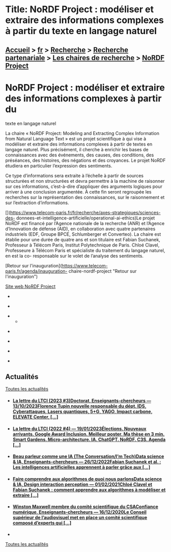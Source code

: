 # Title: NoRDF Project : modéliser et extraire des informations complexes à partir du texte en langage naturel

## [Accueil](https://www.telecom-paris.fr "https://www.telecom-paris.fr") > [fr](https://www.telecom-paris.fr/fr "fr") > [Recherche](https://www.telecom-paris.fr/fr/recherche "Recherche") > [Recherche partenariale](https://www.telecom-paris.fr/fr/recherche/partenariale "Recherche partenariale") > [Les chaires de recherche](https://www.telecom-paris.fr/fr/recherche/partenariale/chaires "Les chaires de recherche") > [NoRDF Project](https://www.telecom-paris.fr/fr/recherche/partenariale/chaires/nordf-project)

[](https://www.telecom-paris.fr/fr/accueil)

# NoRDF Project : modéliser et extraire des informations complexes à partir du
texte en langage naturel

La chaire « NoRDF Project: Modeling and Extracting Complex Information from
Natural Language Text » est un projet scientifique à qui vise à modéliser et
extraire des informations complexes à partir de textes en langage naturel.
Plus précisément, il cherche à enrichir les bases de connaissances avec des
événements, des causes, des conditions, des préséances, des histoires, des
négations et des croyances. Le projet NoRDF étudiera en particulier
l’expression des sentiments.

Ce type d’informations sera extraite à l’échelle à partir de sources
structurées et non structurées et devra permettre à la machine de raisonner
sur ces informations, c’est-à-dire d’appliquer des arguments logiques pour
arriver à une conclusion argumentée. À cette fin seront regroupée les
recherches sur la représentation des connaissances, sur le raisonnement et sur
l’extraction d’informations.

[](https://www.telecom-paris.fr/fr/recherche/axes-strategiques/sciences-des-
donnees-et-intelligence-artificielle/operational-ai-ethics)Le projet NoRDF est
financé par l’Agence nationale de la recherche (ANR) et l’Agence d’Innovation
de défense (AID), en collaboration avec quatre partenaires industriels (EDF,
Groupe BPCE, Schlumberger et Converteo). La chaire est établie pour une durée
de quatre ans et son titulaire est Fabian Suchanek, Professeur à Télécom
Paris, Institut Polytechnique de Paris. Chloé Clavel, Professeure à Télécom
Paris et spécialiste du traitement du langage naturel, en est la co-
responsable sur le volet de l’analyse des sentiments.

[Retour sur l'inauguration](https://www.telecom-paris.fr/agenda/inauguration-
chaire-nordf-project "Retour sur l'inauguration")

[Site web NoRDF Project](https://nordf.telecom-paris.fr "Site web NoRDF
Project")

  * [ ](https://anr.fr/ "ANR")
  * [ ](https://www.defense.gouv.fr "Ministère des Armées")
  *   * [ ](https://www.defense.gouv.fr/aid "Agence innovation défense")

  * [ ](https://www.edf.fr "EDF")
  * [ ](https://www.groupebpce.fr)
  * [ ](https://www.slb.com/ "Schlumberger")
  * [ ](https://converteo.com/ "Converteo")

## Actualités

[Toutes les actualités](https://www.telecom-paris.fr/news/newsroom "Toutes les
actualités")

  * #### [La lettre du LTCI (2023 #3)Doctorat, Enseignants-chercheurs — 13/10/2023Florence Tupin nouvelle responsable du dépt. IDS, Cyberattaques, Lasers quantiques, 5+G, YAGO, Impact carbone, ELEVATE Center, [...]](https://www.telecom-paris.fr/?mailpoet_router&endpoint=view_in_browser&action=view&data=WzI5MywiYjBiNGQxZDVlMWU0IiwwLDAsMCwxXQ0 "La lettre du LTCI \(2023 #3\)")
  * #### [La lettre du LTCI (2022 #4) — 19/01/2023Élections. Nouveaux arrivants. Google Award Inclusion. Meilleur poster. Ma thèse en 3 min. Smart Gardens. Micro-architecture. IA. ChatGPT. NoRDF. C3S. Agenda [...]](https://www.telecom-paris.fr/?mailpoet_router&endpoint=view_in_browser&action=view&data=WzI2OSwiMGMwZTliMWZlMzdiIiwwLDAsMCwxXQ "La lettre du LTCI \(2022 #4\)")
  * #### [Beau parleur comme une IA (The Conversation/I’m Tech)Data science & IA, Enseignants-chercheurs — 26/12/2022Fabian Suchanek et al. : Les intelligences artificielles apprennent à parler grâce aux [...]](https://www.telecom-paris.fr/beau-parleur-ia-fabian-suchanek-theconversation "Beau parleur comme une IA \(The Conversation/I’m Tech\)")
  * #### [Faire comprendre aux algorithmes de quoi nous parlonsData science & IA, Design interaction perception — 01/02/2021Chloé Clavel et Fabian Suchanek : comment apprendre aux algorithmes à modéliser et extraire [...]](https://www.telecom-paris.fr/algorithmes-comprendre-langage "Faire comprendre aux algorithmes de quoi nous parlons")
  * #### [Winston Maxwell membre du comité scientifique du CSAConfiance numérique, Enseignants-chercheurs — 16/12/2020Le Conseil supérieur de l’audiovisuel met en place un comité scientifique composé d’experts qui [...]](https://www.telecom-paris.fr/winston-maxwell-comite-scientifique-conseil-superieur-audiovisuel "Winston Maxwell membre du comité scientifique du CSA")
  * 

[Toutes les actualités](https://www.telecom-paris.fr/news/newsroom "Toutes les
actualités")

